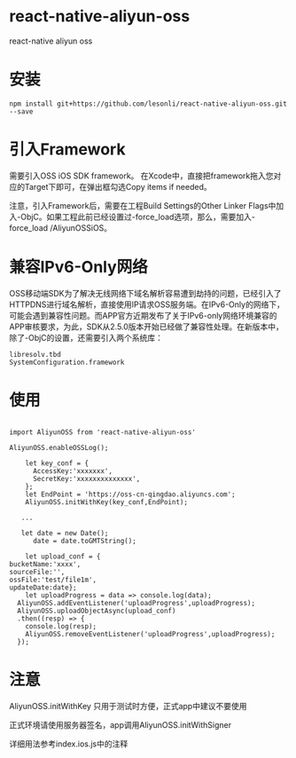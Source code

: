 # react-native-aliyun-oss

react-native aliyun oss

# 安装
```
npm install git+https://github.com/lesonli/react-native-aliyun-oss.git --save
```
# 引入Framework

需要引入OSS iOS SDK framework。
在Xcode中，直接把framework拖入您对应的Target下即可，在弹出框勾选Copy items if needed。

注意，引入Framework后，需要在工程Build Settings的Other Linker Flags中加入-ObjC。如果工程此前已经设置过-force_load选项，那么，需要加入-force_load <framework path>/AliyunOSSiOS。

# 兼容IPv6-Only网络

OSS移动端SDK为了解决无线网络下域名解析容易遭到劫持的问题，已经引入了HTTPDNS进行域名解析，直接使用IP请求OSS服务端。在IPv6-Only的网络下，可能会遇到兼容性问题。而APP官方近期发布了关于IPv6-only网络环境兼容的APP审核要求，为此，SDK从2.5.0版本开始已经做了兼容性处理。在新版本中，除了-ObjC的设置，还需要引入两个系统库：
```
libresolv.tbd
SystemConfiguration.framework
```

# 使用

```

import AliyunOSS from 'react-native-aliyun-oss'

AliyunOSS.enableOSSLog();

    let key_conf = {
      AccessKey:'xxxxxxx',
      SecretKey:'xxxxxxxxxxxxxx',
    };
    let EndPoint = 'https://oss-cn-qingdao.aliyuncs.com'; 
    AliyunOSS.initWithKey(key_conf,EndPoint);
    
   ...
   
   let date = new Date();
      date = date.toGMTString();
 
    let upload_conf = {
bucketName:'xxxx',
sourceFile:'',
ossFile:'test/file1m',
updateDate:date};
    let uploadProgress = data => console.log(data);
  AliyunOSS.addEventListener('uploadProgress',uploadProgress);
  AliyunOSS.uploadObjectAsync(upload_conf)
  .then((resp) => {
    console.log(resp);
    AliyunOSS.removeEventListener('uploadProgress',uploadProgress);
  });
```

# 注意
AliyunOSS.initWithKey 只用于测试时方便，正式app中建议不要使用

正式环境请使用服务器签名，app调用AliyunOSS.initWithSigner

详细用法参考index.ios.js中的注释

